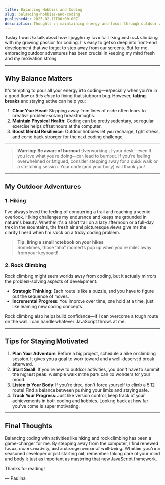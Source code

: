 ```yaml
---
title: Balancing Hobbies and Coding
slug: balancing-hobbies-and-coding
publishedAt: 2025-02-18T00:00:00Z
description: Thoughts on maintaining energy and focus through outdoor activities and exercise.
---
```

Today I want to talk about how I juggle my love for hiking and rock climbing with my growing passion for coding. It's easy to get so deep into front-end development that we forget to step away from our screens. But for me, embracing outdoor adventures has been crucial in keeping my mind fresh and my motivation strong.

---

## Why Balance Matters

It's tempting to pour all your energy into coding—especially when you're in a good flow or *this close* to fixing that stubborn bug. However, **taking breaks** and staying active can help you:

1. **Clear Your Head**: Stepping away from lines of code often leads to creative problem-solving breakthroughs.
2. **Maintain Physical Health**: Coding can be pretty sedentary, so regular exercise helps offset hours at the computer.
3. **Boost Mental Resilience**: Outdoor hobbies let you recharge, fight stress, and come back stronger for the next coding challenge.

---

 >**Warning: Be aware of burnout**
 > Overworking at your desk—even if you love what you're doing—can lead to burnout. If you're feeling overwhelmed or fatigued, consider stepping away for a quick walk or a stretching session. Your code (and your body) will thank you!

 ---

## My Outdoor Adventures

### 1. Hiking

 I've always loved the feeling of conquering a trail and reaching a scenic overlook. Hiking challenges my endurance and keeps me grounded in nature's beauty. Whether it's a short trail on a lazy afternoon or a full-day trek in the mountains, the fresh air and picturesque views give me the clarity I need when I'm stuck on a tricky coding problem.

 > **Tip: Bring a small notebook on your hikes**  
 >Sometimes, those “aha” moments pop up when you're miles away from your keyboard!

### 2. Rock Climbing

 Rock climbing might seem worlds away from coding, but it actually mirrors the problem-solving aspects of development:

- **Strategic Thinking**: Each route is like a puzzle, and you have to figure out the sequence of moves.
- **Incremental Progress**: You improve over time, one hold at a time, just like learning new coding concepts.

 Rock climbing also helps build confidence—if I can overcome a tough route on the wall, I can handle whatever JavaScript throws at me.

 ---

## Tips for Staying Motivated

 1. **Plan Your Adventure**: Before a big project, schedule a hike or climbing session. It gives you a goal to work toward and a well-deserved break afterward.
 2. **Start Small**: If you're new to outdoor activities, you don't have to summit the highest peak. A simple walk in the park can do wonders for your mood.
 3. **Listen to Your Body**: If you're tired, don't force yourself to climb a 5.12 route! Find a balance between pushing your limits and staying safe.
 4. **Track Your Progress**: Just like version control, keep track of your achievements in both coding and hobbies. Looking back at how far you've come is super motivating.

---

## Final Thoughts

Balancing coding with activities like hiking and rock climbing has been a game-changer for me. By stepping away from the computer, I find renewed focus, more creativity, and a stronger sense of well-being. Whether you're a seasoned developer or just starting out, remember: taking care of your mind and body is just as important as mastering that new JavaScript framework.

Thanks for reading!

— Paulina
